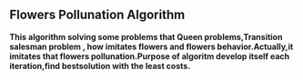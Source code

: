 
## Flowers Pollunation Algorithm
<p>
  <b>
This algorithm solving some problems that Queen problems,Transition salesman problem , how imitates flowers and flowers behavior.Actually,it imitates that flowers pollunation.Purpose of algoritm develop itself each iteration,find bestsolution with the least costs.
  </b>
  </p>

